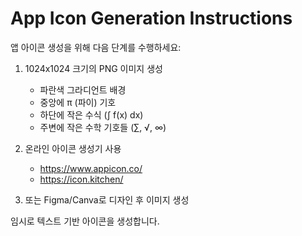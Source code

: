 # App Icon Generation Instructions

앱 아이콘 생성을 위해 다음 단계를 수행하세요:

1. 1024x1024 크기의 PNG 이미지 생성
   - 파란색 그라디언트 배경
   - 중앙에 π (파이) 기호
   - 하단에 작은 수식 (∫ f(x) dx)
   - 주변에 작은 수학 기호들 (∑, √, ∞)

2. 온라인 아이콘 생성기 사용
   - https://www.appicon.co/
   - https://icon.kitchen/

3. 또는 Figma/Canva로 디자인 후 이미지 생성

임시로 텍스트 기반 아이콘을 생성합니다.
